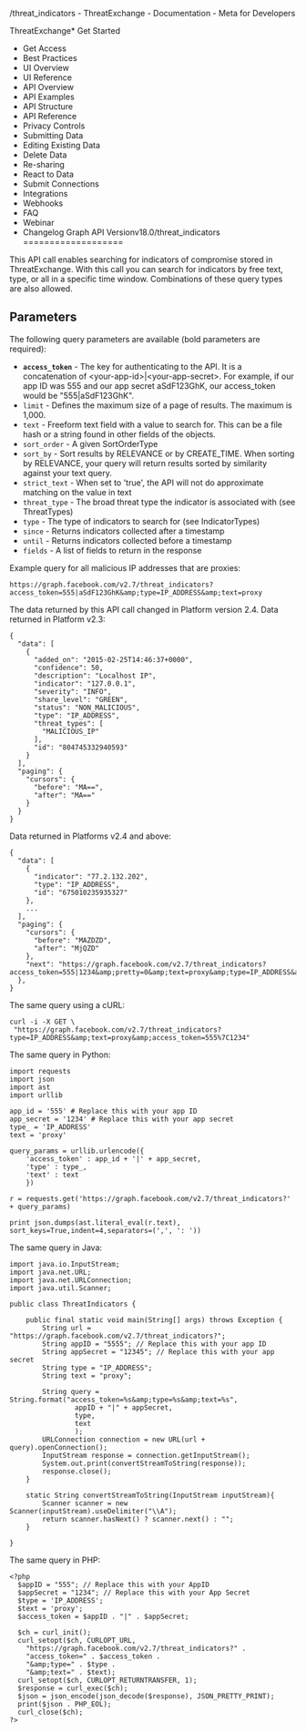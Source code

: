 
/threat\_indicators - ThreatExchange - Documentation - Meta for Developers












ThreatExchange* Get Started
* Get Access
* Best Practices
* UI Overview
* UI Reference
* API Overview
* API Examples
* API Structure
* API Reference
* Privacy Controls
* Submitting Data
* Editing Existing Data
* Delete Data
* Re-sharing
* React to Data
* Submit Connections
* Integrations
* Webhooks
* FAQ
* Webinar
* Changelog
Graph API Versionv18.0/threat\_indicators
===================

This API call enables searching for indicators of compromise stored in ThreatExchange. With this call you can search for indicators by free text, type, or all in a specific time window. Combinations of these query types are also allowed.

Parameters
----------

The following query parameters are available (bold parameters are required):

* **`access_token`** - The key for authenticating to the API. It is a concatenation of &lt;your-app-id&gt;|&lt;your-app-secret&gt;. For example, if our app ID was 555 and our app secret aSdF123GhK, our access\_token would be "555|aSdF123GhK".
* `limit` - Defines the maximum size of a page of results. The maximum is 1,000.
* `text` - Freeform text field with a value to search for. This can be a file hash or a string found in other fields of the objects.
* `sort_order` - A given SortOrderType
* `sort_by` - Sort results by RELEVANCE or by CREATE\_TIME. When sorting by RELEVANCE, your query will return results sorted by similarity against your text query.
* `strict_text` - When set to 'true', the API will not do approximate matching on the value in text
* `threat_type` - The broad threat type the indicator is associated with (see ThreatTypes)
* `type` - The type of indicators to search for (see IndicatorTypes)
* `since` - Returns indicators collected after a timestamp
* `until` - Returns indicators collected before a timestamp
* `fields` - A list of fields to return in the response

Example query for all malicious IP addresses that are proxies:


```
https://graph.facebook.com/v2.7/threat_indicators?access_token=555|aSdF123GhK&amp;type=IP_ADDRESS&amp;text=proxy
```
The data returned by this API call changed in Platform version 2.4. Data returned in Platform v2.3:


```
{
  "data": [
    {
      "added_on": "2015-02-25T14:46:37+0000", 
      "confidence": 50, 
      "description": "Localhost IP", 
      "indicator": "127.0.0.1", 
      "severity": "INFO", 
      "share_level": "GREEN", 
      "status": "NON_MALICIOUS", 
      "type": "IP_ADDRESS", 
      "threat_types": [
        "MALICIOUS_IP"
      ], 
      "id": "804745332940593"
    }
  ], 
  "paging": {
    "cursors": {
      "before": "MA==", 
      "after": "MA=="
    }
  }
}
```
Data returned in Platforms v2.4 and above:


```
{
  "data": [
    {
      "indicator": "77.2.132.202",
      "type": "IP_ADDRESS",
      "id": "675010235935327"
    },
    ...
  ],
  "paging": {
    "cursors": {
      "before": "MAZDZD",
      "after": "MjQZD"
    },
    "next": "https://graph.facebook.com/v2.7/threat_indicators?access_token=555|1234&amp;pretty=0&amp;text=proxy&amp;type=IP_ADDRESS&amp;limit=25&amp;after=MjQZD"
  },
}
```
The same query using a cURL:


```
curl -i -X GET \
 "https://graph.facebook.com/v2.7/threat_indicators?type=IP_ADDRESS&amp;text=proxy&amp;access_token=555%7C1234"
```
The same query in Python:


```
import requests
import json
import ast
import urllib

app_id = '555' # Replace this with your app ID
app_secret = '1234' # Replace this with your app secret
type_ = 'IP_ADDRESS'
text = 'proxy'

query_params = urllib.urlencode({
    'access_token' : app_id + '|' + app_secret,
    'type' : type_,
    'text' : text
    })

r = requests.get('https://graph.facebook.com/v2.7/threat_indicators?' + query_params)

print json.dumps(ast.literal_eval(r.text), sort_keys=True,indent=4,separators=(',', ': '))
```
The same query in Java:


```
import java.io.InputStream;
import java.net.URL;
import java.net.URLConnection;
import java.util.Scanner;

public class ThreatIndicators {

    public final static void main(String[] args) throws Exception {
        String url = "https://graph.facebook.com/v2.7/threat_indicators?";
        String appID = "5555"; // Replace this with your app ID
        String appSecret = "12345"; // Replace this with your app secret
        String type = "IP_ADDRESS";
        String text = "proxy";
        
        String query = String.format("access_token=%s&amp;type=%s&amp;text=%s",
                appID + "|" + appSecret,
                type,
                text
                );
        URLConnection connection = new URL(url + query).openConnection();
        InputStream response = connection.getInputStream();
        System.out.print(convertStreamToString(response));
        response.close();
    }
    
    static String convertStreamToString(InputStream inputStream){
        Scanner scanner = new Scanner(inputStream).useDelimiter("\\A");
        return scanner.hasNext() ? scanner.next() : "";
    }
    
}
```
The same query in PHP:


```
<?php
  $appID = "555"; // Replace this with your AppID
  $appSecret = "1234"; // Replace this with your App Secret
  $type = 'IP_ADDRESS';
  $text = 'proxy';
  $access_token = $appID . "|" . $appSecret;

  $ch = curl_init();
  curl_setopt($ch, CURLOPT_URL,
    "https://graph.facebook.com/v2.7/threat_indicators?" .
    "access_token=" . $access_token .
    "&amp;type=" . $type .
    "&amp;text=" . $text);
  curl_setopt($ch, CURLOPT_RETURNTRANSFER, 1);
  $response = curl_exec($ch);
  $json = json_encode(json_decode($response), JSON_PRETTY_PRINT);
  print($json . PHP_EOL);
  curl_close($ch);
?>
```

































 
